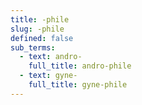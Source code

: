 ```yaml
---
title: -phile
slug: -phile
defined: false
sub_terms:
  - text: andro-
    full_title: andro-phile
  - text: gyne-
    full_title: gyne-phile
---
```

